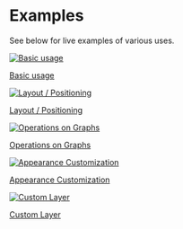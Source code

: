 # Examples

See below for live examples of various uses.

<div class="example-list">
<div class="example-item">

[![Basic usage](/examples/basic.png)](./basic)

[Basic usage](./basic)

</div>
<div class="example-item">

[![Layout / Positioning](/examples/layout.png)](./layout)

[Layout / Positioning](./layout)

</div>
<div class="example-item">

[![Operations on Graphs](/examples/operation.png)](./operation)

[Operations on Graphs](./operation)

</div>
<div class="example-item">

[![Appearance Customization](/examples/appearance.png)](./appearance)

[Appearance Customization](./appearance)

</div>
<div class="example-item">

[![Custom Layer](/examples/layer.png)](./layer)

[Custom Layer](./layer)

</div>
</div>

